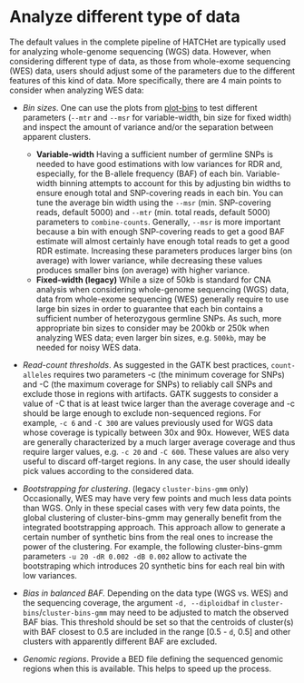 # Analyze different type of data

The default values in the complete pipeline of HATCHet are typically used for analyzing whole-genome sequencing (WGS) data. However, when considering different type of data, as those from whole-exome sequencing (WES) data, users should adjust some of the parameters due to the different features of this kind of data. More specifically, there are 4 main points to consider when analyzing WES data:

  - *Bin sizes*. One can use the plots from [plot-bins](https://github.com/raphael-group/hatchet/blob/master/doc/doc_plot_bins.md) to test different parameters (`--mtr` and `--msr` for variable-width, bin size for fixed width) and inspect the amount of variance and/or the separation between apparent clusters.
      * **Variable-width** Having a sufficient number of germline SNPs is needed to have good estimations with low variances for RDR and, especially, for the B-allele frequency (BAF) of each bin. Variable-width binning attempts to account for this by adjusting bin widths to ensure enough total and SNP-covering reads in each bin. You can tune the average bin width using the `--msr` (min. SNP-covering reads, default 5000) and `--mtr` (min. total reads, default 5000) parameters to `combine-counts`. Generally, `--msr` is more important because a bin with enough SNP-covering reads to get a good BAF estimate will almost certainly have enough total reads to get a good RDR estimate. Increasing these parameters produces larger bins (on average) with lower variance, while decreasing these values produces smaller bins (on average) with higher variance.
      * **Fixed-width (legacy)** While a size of 50kb is standard for CNA analysis when considering whole-genome sequencing (WGS) data, data from whole-exome sequencing (WES) generally require to use large bin sizes in order to guarantee that each bin contains a sufficient number of heterozygous germline SNPs. As such, more appropriate bin sizes to consider may be 200kb or 250k when analyzing WES data; even larger bin sizes, e.g. `500kb`, may be needed for noisy WES data.

  - *Read-count thresholds*. As suggested in the GATK best practices, `count-alleles` requires two parameters -c (the minimum coverage for SNPs) and -C (the maximum coverage for SNPs) to reliably call SNPs and exclude those in regions with artifacts. GATK suggests to consider a value of -C that is at least twice larger than the average coverage and -c should be large enough to exclude non-sequenced regions. For example, `-c 6` and `-C 300` are values previously used for WGS data whose coverage is typically between 30x and 90x. However, WES data are generally characterized by a much larger average coverage and thus require larger values, e.g. `-c 20` and `-C 600`. These values are also very useful to discard off-target regions. In any case, the user should ideally pick values according to the considered data.

  - *Bootstrapping for clustering*. (legacy `cluster-bins-gmm` only) Occasionally, WES may have very few points and much less data points than WGS. Only in these special cases with very few data points, the global clustering of cluster-bins-gmm may generally benefit from the integrated bootstrapping approach. This approach allow to generate a certain number of synthetic bins from the real ones to increase the power of the clustering. For example, the following cluster-bins-gmm parameters `-u 20 -dR 0.002 -dB 0.002` allow to activate the bootstraping which introduces 20 synthetic bins for each real bin with low variances.

  - *Bias in balanced BAF.* Depending on the data type (WGS vs. WES) and the sequencing coverage, the argument `-d, --diploidbaf` in `cluster-bins`/`cluster-bins-gmm` may need to be adjusted to match the observed BAF bias. This threshold should be set so that the centroids of cluster(s) with BAF closest to 0.5 are included in the range [0.5 - `d`, 0.5] and other clusters with apparently different BAF are excluded.

  - *Genomic regions*. Provide a BED file defining the sequenced genomic regions when this is available. This helps to speed up the process.
